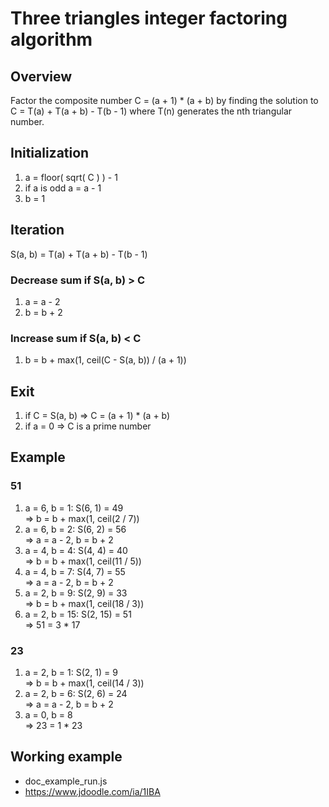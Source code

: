 # Three triangles integer factoring algorithm

## Overview

Factor the composite number C = (a + 1) * (a + b) by finding the solution to C = T(a) + T(a + b) - T(b - 1) where
T(n) generates the nth triangular number.

## Initialization
1. a = floor( sqrt( C ) ) - 1
2. if a is odd a = a - 1
2. b = 1

## Iteration
S(a, b) = T(a) + T(a + b) - T(b - 1)

### Decrease sum if S(a, b) > C
1. a = a - 2
2. b = b + 2

### Increase sum if S(a, b) < C
1. b = b + max(1, ceil(C - S(a, b)) / (a + 1))

## Exit
1. if C = S(a, b) => C = (a + 1) * (a + b)
2. if a = 0 => C is a prime number

## Example

### 51 
1. a = 6, b = 1: S(6, 1) = 49  
  => b = b + max(1, ceil(2 / 7))  
2. a = 6, b = 2: S(6, 2) = 56  
  => a = a - 2, b = b + 2
3. a = 4, b = 4: S(4, 4) = 40  
  => b = b + max(1, ceil(11 / 5))  
4. a = 4, b = 7: S(4, 7) = 55  
  => a = a - 2, b = b + 2
5. a = 2, b = 9: S(2, 9) = 33  
  => b = b + max(1, ceil(18 / 3))  
6. a = 2, b = 15: S(2, 15) = 51  
  => 51 = 3 * 17

### 23
1. a = 2, b = 1: S(2, 1) = 9  
  => b = b + max(1, ceil(14 / 3))  
2. a = 2, b = 6: S(2, 6) = 24  
  => a = a - 2, b = b + 2
3. a = 0, b = 8  
  => 23 = 1 * 23

## Working example 
- doc_example_run.js
- https://www.jdoodle.com/ia/1IBA
